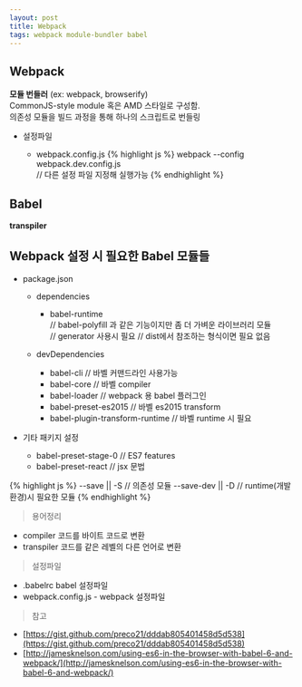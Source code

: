 ```yaml
---
layout: post
title: Webpack
tags: webpack module-bundler babel
---
```


## Webpack

**모듈 번들러** (ex: webpack, browserify)<br>
CommonJS-style module 혹은 AMD 스타일로 구성함.<br>
의존성 모듈을 빌드 과정을 통해 하나의 스크립트로 번들링<br>

- 설정파일

  - webpack.config.js
{% highlight js %}
webpack --config webpack.dev.config.js  
// 다른 설정 파일 지정해 실행가능
{% endhighlight %}


## Babel

**transpiler**

## Webpack 설정 시 필요한 Babel 모듈들

- package.json

  - dependencies

    - babel-runtime<br>
  // babel-polyfill 과 같은 기능이지만 좀 더 가벼운 라이브러리 모듈<br>
  // generator 사용시 필요
  // dist에서 참조하는 형식이면 필요 없음

  - devDependencies

    - babel-cli                       // 바벨 커맨드라인 사용가능
    - babel-core                      // 바벨 compiler
    - babel-loader                    // webpack 용 babel 플러그인
    - babel-preset-es2015             // 바벨 es2015 transform
    - babel-plugin-transform-runtime  // 바벨 runtime 시 필요


- 기타 패키지 설정

  - babel-preset-stage-0            // ES7 features
  - babel-preset-react              // jsx 문법

{% highlight js %}
--save || -S     // 의존성 모듈
--save-dev || -D // runtime(개발환경)시 필요한 모듈
{% endhighlight %}


> 용어정리

- compiler 코드를 바이트 코드로 변환
- transpiler 코드를 같은 레벨의 다른 언어로 변환

> 설정파일

- .babelrc babel 설정파일
- webpack.config.js - webpack 설정파일

> 참고

- [https://gist.github.com/preco21/dddab805401458d5d538](https://gist.github.com/preco21/dddab805401458d5d538)
- [http://jamesknelson.com/using-es6-in-the-browser-with-babel-6-and-webpack/](http://jamesknelson.com/using-es6-in-the-browser-with-babel-6-and-webpack/)
